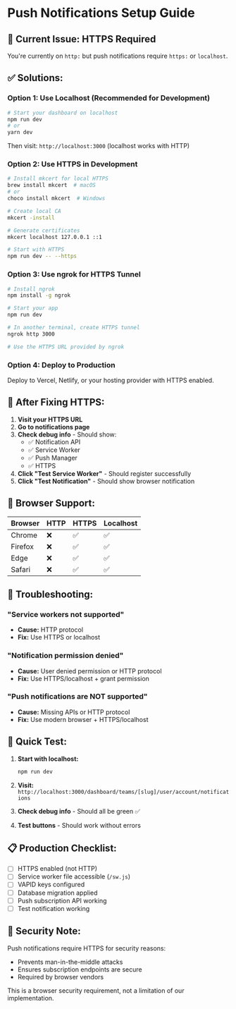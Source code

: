# Push Notifications Setup Guide

## 🚨 **Current Issue: HTTPS Required**

You're currently on `http:` but push notifications require `https:` or `localhost`.

## ✅ **Solutions:**

### Option 1: Use Localhost (Recommended for Development)
```bash
# Start your dashboard on localhost
npm run dev
# or
yarn dev
```

Then visit: `http://localhost:3000` (localhost works with HTTP)

### Option 2: Use HTTPS in Development
```bash
# Install mkcert for local HTTPS
brew install mkcert  # macOS
# or
choco install mkcert  # Windows

# Create local CA
mkcert -install

# Generate certificates
mkcert localhost 127.0.0.1 ::1

# Start with HTTPS
npm run dev -- --https
```

### Option 3: Use ngrok for HTTPS Tunnel
```bash
# Install ngrok
npm install -g ngrok

# Start your app
npm run dev

# In another terminal, create HTTPS tunnel
ngrok http 3000

# Use the HTTPS URL provided by ngrok
```

### Option 4: Deploy to Production
Deploy to Vercel, Netlify, or your hosting provider with HTTPS enabled.

## 🔧 **After Fixing HTTPS:**

1. **Visit your HTTPS URL**
2. **Go to notifications page**
3. **Check debug info** - Should show:
   - ✅ Notification API
   - ✅ Service Worker  
   - ✅ Push Manager
   - ✅ HTTPS
4. **Click "Test Service Worker"** - Should register successfully
5. **Click "Test Notification"** - Should show browser notification

## 📱 **Browser Support:**

| Browser | HTTP | HTTPS | Localhost |
|---------|------|-------|-----------|
| Chrome | ❌ | ✅ | ✅ |
| Firefox | ❌ | ✅ | ✅ |
| Edge | ❌ | ✅ | ✅ |
| Safari | ❌ | ✅ | ✅ |

## 🐛 **Troubleshooting:**

### "Service workers not supported"
- **Cause:** HTTP protocol
- **Fix:** Use HTTPS or localhost

### "Notification permission denied"
- **Cause:** User denied permission or HTTP protocol
- **Fix:** Use HTTPS/localhost + grant permission

### "Push notifications are NOT supported"
- **Cause:** Missing APIs or HTTP protocol
- **Fix:** Use modern browser + HTTPS/localhost

## 🚀 **Quick Test:**

1. **Start with localhost:**
   ```bash
   npm run dev
   ```
   
2. **Visit:** `http://localhost:3000/dashboard/teams/[slug]/user/account/notifications`

3. **Check debug info** - Should all be green ✅

4. **Test buttons** - Should work without errors

## 📋 **Production Checklist:**

- [ ] HTTPS enabled (not HTTP)
- [ ] Service worker file accessible (`/sw.js`)
- [ ] VAPID keys configured
- [ ] Database migration applied
- [ ] Push subscription API working
- [ ] Test notification working

## 🔐 **Security Note:**

Push notifications require HTTPS for security reasons:
- Prevents man-in-the-middle attacks
- Ensures subscription endpoints are secure
- Required by browser vendors

This is a browser security requirement, not a limitation of our implementation.
